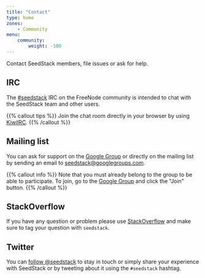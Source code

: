 ```yaml
---
title: "Contact"
type: home
zones:
    - Community
menu:
    community:
        weight: -100
---
```


Contact SeedStack members, file issues or ask for help.<!--more-->
  
## IRC

The [#seedstack](irc://chat.freenode.net/seedstack) IRC on the FreeNode community is intended to chat with the SeedStack 
team and other users.

{{% callout tips %}}
Join the chat room directly in your browser by using [KiwiIRC](https://kiwiirc.com/client/irc.freenode.net#seedstack).
{{% /callout %}}

## Mailing list

You can ask for support on the [Google Group](https://groups.google.com/forum/#!forum/seedstack) or directly on the 
mailing list by sending an email to [seedstack@googlegroups.com](mailto:seedstack@googlegroups.com). 

{{% callout info %}}
Note that you must already belong to the group to be able to participate. To join, go to the [Google Group](https://groups.google.com/forum/#!forum/seedstack)
and click the "Join" button.
{{% /callout %}}
 
## StackOverflow

If you have any question or problem please use [StackOverflow](http://stackoverflow.com/) and make sure to tag your 
question with `seedstack`.

## Twitter

You can [follow @seedstack](https://twitter.com/intent/follow?screen_name=seedstack) to stay in touch or simply share 
your experience with SeedStack or by tweeting about it using the `#seedstack` hashtag.

